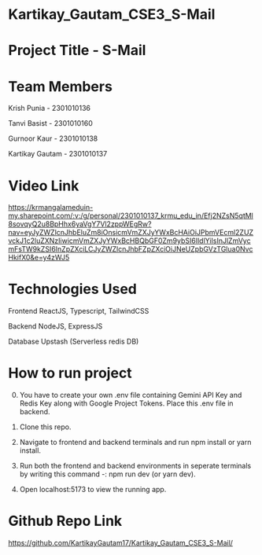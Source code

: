 # Kartikay_Gautam_CSE3_S-Mail

# Project Title - S-Mail

# Team Members 
Krish Punia - 2301010136

Tanvi Basist - 2301010160

Gurnoor Kaur - 2301010138

Kartikay Gautam - 2301010137

# Video Link

https://krmangalameduin-my.sharepoint.com/:v:/g/personal/2301010137_krmu_edu_in/Efj2NZsN5qtMl8sovqyQ2u8BpHhx6yaVgY7Vl2zppWEgRw?nav=eyJyZWZlcnJhbEluZm8iOnsicmVmZXJyYWxBcHAiOiJPbmVEcml2ZUZvckJ1c2luZXNzIiwicmVmZXJyYWxBcHBQbGF0Zm9ybSI6IldlYiIsInJlZmVycmFsTW9kZSI6InZpZXciLCJyZWZlcnJhbFZpZXciOiJNeUZpbGVzTGlua0NvcHkifX0&e=y4zWJ5

# Technologies Used 
Frontend 
ReactJS, Typescript, TailwindCSS

Backend 
NodeJS, ExpressJS

Database
Upstash (Serverless redis DB)

# How to run project

0. You have to create your own .env file containing Gemini API Key and Redis Key along with Google Project Tokens.
   Place this .env file in backend. 

1. Clone this repo.
2. Navigate to frontend and backend terminals and run npm install or yarn install.
3. Run both the frontend and backend environments in seperate terminals by writing this command -: npm run dev (or yarn dev).
4. Open localhost:5173 to view the running app.

# Github Repo Link
https://github.com/KartikayGautam17/Kartikay_Gautam_CSE3_S-Mail/

